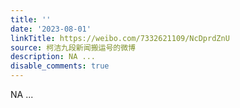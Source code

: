 ```yaml
---
title: ''
date: '2023-08-01'
linkTitle: https://weibo.com/7332621109/NcDprdZnU
source: 柯洁九段新闻搬运号的微博
description: NA ...
disable_comments: true
---
```

NA ...